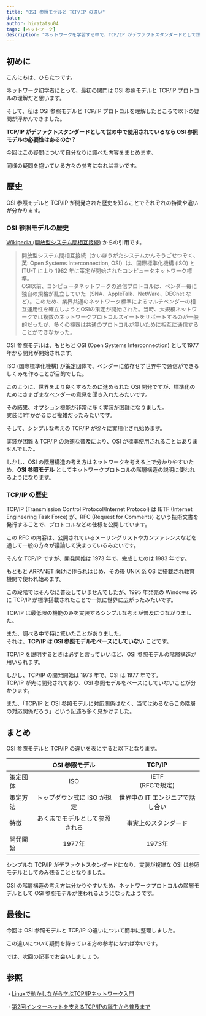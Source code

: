 ```yaml
---
title: "OSI 参照モデルと TCP/IP の違い"
date: 
author: hiratatsu04
tags: [ネットワーク]
description: "ネットワークを学習する中で、TCP/IP がデファクトスタンダードとして世の中で使用されているなら OSI 参照モデルは不要なのではないか、という疑問が浮かびました。今回はこの疑問について自分なりに調べた内容をまとめています。"
---
```


## 初めに

こんにちは、ひらたつです。

ネットワーク初学者にとって、最初の関門は OSI 参照モデルと TCP/IP プロトコルの理解だと思います。

そして、私は OSI 参照モデルと TCP/IP プロトコルを理解したところで以下の疑問が浮かんできました。

**TCP/IP がデファクトスタンダードとして世の中で使用されているなら OSI 参照モデルの必要性はあるのか？**  

今回はこの疑問について自分なりに調べた内容をまとめます。

同様の疑問を抱いている方々の参考になれば幸いです。

## 歴史

OSI 参照モデルと TCP/IP が開発された歴史を知ることでそれぞれの特徴や違いが分かります。

### OSI 参照モデルの歴史

[Wikipedia (開放型システム間相互接続)](https://ja.wikipedia.org/wiki/%E9%96%8B%E6%94%BE%E5%9E%8B%E3%82%B7%E3%82%B9%E3%83%86%E3%83%A0%E9%96%93%E7%9B%B8%E4%BA%92%E6%8E%A5%E7%B6%9A) からの引用です。

> 開放型システム間相互接続（かいほうがたシステムかんそうごせつぞく、英: Open Systems Interconnection, OSI）は、国際標準化機構 (ISO) と ITU-T により 1982 年に策定が開始されたコンピュータネットワーク標準。  
> OSI以前、コンピュータネットワークの通信プロトコルは、ベンダー毎に独自の規格が乱立していた（SNA、AppleTalk、NetWare、DECnet など）。このため、業界共通のネットワーク標準によるマルチベンダーの相互運用性を確立しようとOSIの策定が開始された。当時、大規模ネットワークでは複数のネットワークプロトコルスイートをサポートするのが一般的だったが、多くの機器は共通のプロトコルが無いために相互に通信することができなかった。

OSI 参照モデルは、もともと OSI (Open Systems Interconnection) として1977年から開発が開始されます。

ISO (国際標準化機構) が策定団体で、ベンダーに依存せず世界中で通信ができるしくみを作ることが目的でした。

このように、世界をより良くするために進められた OSI 開発ですが、標準化のためにさまざまなベンダーの意見を聞き入れたみたいです。

その結果、オプション機能が非常に多く実装が困難になりました。  
実装に1年かかるほど複雑だったみたいです。

そして、シンプルな考えの TCP/IP が徐々に実用化され始めます。

実装が困難 & TCP/IP の急速な普及により、OSI が標準使用されることはありませんでした。

しかし、OSI の階層構造の考え方はネットワークを考える上で分かりやすいため、**OSI 参照モデル** としてネットワークプロトコルの階層構造の説明に使われるようになります。

### TCP/IP の歴史

TCP/IP (Transmission Control Protocol/Internet Protocol) は IETF (Internet Engineering Task Force) が、RFC (Request for Comments) という技術文書を発行することで、プロトコルなどの仕様を公開しています。

この RFC の内容は、公開されているメーリングリストやカンファレンスなどを通して一般の方々が議論して決まっているみたいです。

そんな TCP/IP ですが、開発開始は 1973 年で、完成したのは 1983 年です。

もともと ARPANET 向けに作られはじめ、その後 UNIX 系 OS に搭載され教育機関で使われ始めます。

この段階ではそんなに普及していませんでしたが、1995 年発売の Windows 95 に TCP/IP が標準搭載されたことで一気に世界に広がったみたいです。

TCP/IP は最低限の機能のみを実装するシンプルな考えが普及につながりました。

また、調べる中で特に驚いたことがありました。  
それは、**TCP/IP は OSI 参照モデルをベースにしていない** ことです。

TCP/IP を説明するときは必ずと言っていいほど、OSI 参照モデルの階層構造が用いられます。

しかし、TCP/IP の開発開始は 1973 年で、OSI は 1977 年です。  
TCP/IP が先に開発されており、OSI 参照モデルをベースにしていないことが分かります。

また、「TCP/IP と OSI 参照モデルに対応関係はなく、当てはめるならこの階層の対応関係だろう」という記述も多く見かけました。

## まとめ

OSI 参照モデルと TCP/IP の違いを表にすると以下となります。

|  | OSI 参照モデル | TCP/IP |
| :---- | :----: | :----: |
| 策定団体 | ISO | IETF<br>(RFCで規定) |
| 策定方法 | トップダウン式に ISO が規定 | 世界中の IT エンジニアで話し合い |
| 特徴 | あくまでモデルとして参照される | 事実上のスタンダード |
| 開発開始 | 1977年 | 1973年 |

シンプルな TCP/IP がデファクトスタンダードになり、実装が複雑な OSI は参照モデルとしてのみ残ることとなりました。

OSI の階層構造の考え方は分かりやすいため、ネットワークプロトコルの階層モデルとして OSI 参照モデルが使われるようになったようです。

## 最後に

今回は OSI 参照モデルと TCP/IP の違いについて簡単に整理しました。

この違いについて疑問を持っている方の参考になれば幸いです。

では、次回の記事でお会いしましょう。

## 参照
・[Linuxで動かしながら学ぶTCP/IPネットワーク入門](www.amazon.co.jp/dp/B085BG8CH5)

・[第2回インターネットを支えるTCP/IPの誕生から普及まで](https://www.nic.ad.jp/ja/newsletter/No67/0320.html)
